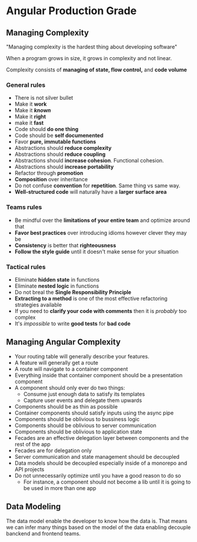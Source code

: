 # Angular Production Grade

## Managing Complexity

"Managing complexity is the hardest thing about developing software"

When a program grows in size, it grows in complexity and not linear.

Complexity consists of **managing of state, flow control,** and **code volume**

### General rules

- There is not silver bullet
- Make it **work**
- Make it ***known***
- Make it **right**
- make it **fast**
- Code should **do one thing**
- Code should be **self documenented**
- Favor **pure, immutable functions**
- Abstractions should **reduce complexity**
- Abstractions should **reduce coupling**
- Abstractions should **increase cohesion**. Functional cohesion.
- Abstractions should **increase portability**
- Refactor through **promotion**
- **Composition** over inheritance
- Do not confuse **convention** for **repetition**. Same thing vs same way.
- **Well-structured code** will naturally have a **larger surface area**

### Teams rules

- Be mindful over the **limitations of your entire team** and optimize around that
- **Favor best practices** over introducing idioms however clever they may be
- **Consistency** is better that **righteousness**
- **Follow the style guide** until it doesn't make sense for your situation

### Tactical rules

- Eliminate **hidden state** in functions
- Eliminate **nested logic** in functions
- Do not breal the **Single Responsibility Principle**
- **Extracting to a method** is one of the most effective refactoring strategies available
- If you need to **clarify your code with comments** then it is *probably* too complex
- It's *impossible* to write **good tests** for **bad code**

## Managing Angular Complexity

- Your routing table will generally describe your features.
- A feature will generally get a route
- A route will navigate to a container component
- Everything inside that container component should be a presentation component
- A component should only ever do two things:
  - Consume just enough data to satisfy its templates
  - Capture user events and delegate them upwards
- Components should be as thin as possible
- Container components should satisfy inputs using the async pipe
- Components should be oblivious to bussiness logic
- Components should be oblivious to server communication
- Components should be oblivious to application state
- Fecades are an effective delegation layer between components and the rest of the app
- Fecades are for delegation only
- Server communication and state management should be decoupled
- Data models should be decoupled especially inside of a monorepo and API projects
- Do not unnecessarily optimize until you have a good reason to do so
  - For instance, a component should not become a lib until it is going to be used in more than one app

## Data Modeling

The data model enable the developer to know how the data is. That means we can infer many things based on the model of the data enabling decouple banckend and frontend teams.
